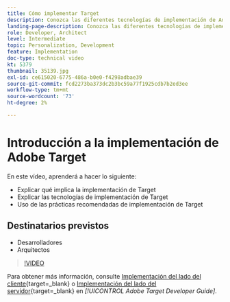 ```yaml
---
title: Cómo implementar Target
description: Conozca las diferentes tecnologías de implementación de Adobe Target y emplee las prácticas recomendadas de implementación de Target.
landing-page-description: Conozca las diferentes tecnologías de implementación de Adobe Target y emplee las prácticas recomendadas de implementación de Target.
role: Developer, Architect
level: Intermediate
topic: Personalization, Development
feature: Implementation
doc-type: technical video
kt: 5379
thumbnail: 35139.jpg
exl-id: ce615020-6775-486a-b0e0-f4298adbae39
source-git-commit: fcd2273ba373dc2b3bc59a77f1925cdb7b2ed3ee
workflow-type: tm+mt
source-wordcount: '73'
ht-degree: 2%

---
```


# Introducción a la implementación de Adobe Target

En este vídeo, aprenderá a hacer lo siguiente:

* Explicar qué implica la implementación de Target
* Explicar las tecnologías de implementación de Target
* Uso de las prácticas recomendadas de implementación de Target

## Destinatarios previstos

* Desarrolladores
* Arquitectos

>[!VIDEO](https://video.tv.adobe.com/v/35139/?quality=12)

Para obtener más información, consulte [Implementación del lado del cliente](https://experienceleague.adobe.com/docs/target-dev/developer/client-side/overview.html?lang=es){target=_blank} o [Implementación del lado del servidor](https://experienceleague.adobe.com/docs/target-dev/developer/server-side/server-side-overview.html?lang=es){target=_blank} en *[!UICONTROL Adobe Target Developer Guide]*.

